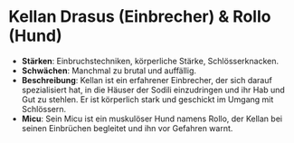 # Kellan Drasus (Einbrecher) & Rollo (Hund)
* **Stärken**: Einbruchstechniken, körperliche Stärke, Schlösserknacken.
* **Schwächen**: Manchmal zu brutal und auffällig.
* **Beschreibung**: Kellan ist ein erfahrener Einbrecher, der sich darauf spezialisiert hat, in die Häuser der Sodili einzudringen und ihr Hab und Gut zu stehlen. Er ist körperlich stark und geschickt im Umgang mit Schlössern.
* **Micu**: Sein Micu ist ein muskulöser Hund namens Rollo, der Kellan bei seinen Einbrüchen begleitet und ihn vor Gefahren warnt.
